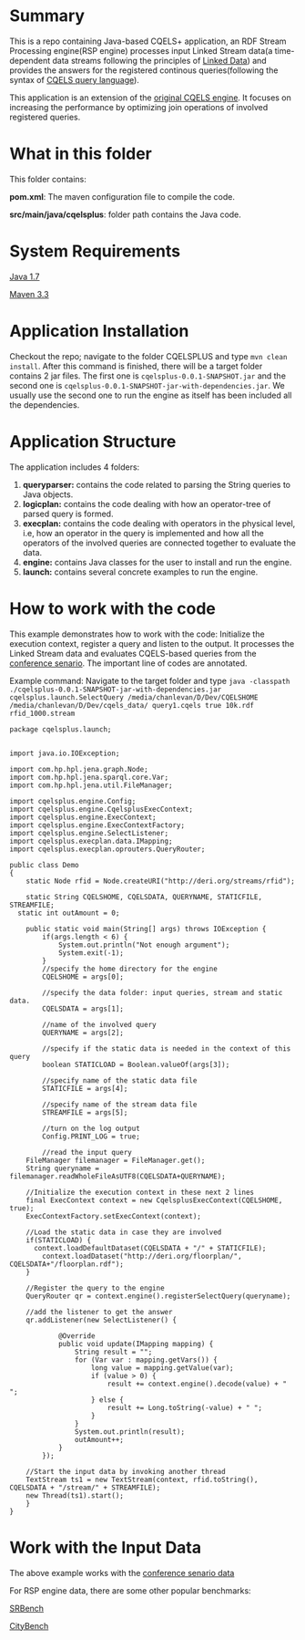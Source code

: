 # Summary
This is a repo containing Java-based CQELS+ application, an RDF Stream Processing engine(RSP engine) processes input Linked Stream data(a time-dependent data streams following the principles of [Linked Data](http://linkeddata.org/)) and provides the answers for the registered continous queries(following the syntax of [CQELS query language](https://code.google.com/archive/p/cqels/wikis/CQELS_language.wiki)).

This application is an extension of the [original CQELS engine](https://code.google.com/archive/p/cqels/). It focuses on increasing the performance by optimizing join operations of involved registered queries.
# What in this folder
This folder contains:

**pom.xml**: The maven configuration file to compile the code.

**src/main/java/cqelsplus**: folder path contains the Java code.
# System Requirements
  [Java 1.7](http://www.oracle.com/technetwork/java/javase/downloads/index.html)
 
  [Maven 3.3](https://maven.apache.org/download.cgi)
# Application Installation
Checkout the repo; navigate to the folder CQELSPLUS and type ```mvn clean install```.
After this command is finished, there will be a target folder contains 2 jar files. The first one is ```cqelsplus-0.0.1-SNAPSHOT.jar``` and the second one is ```cqelsplus-0.0.1-SNAPSHOT-jar-with-dependencies.jar```. We usually use the second one to run the engine as itself has been included all the dependencies.

# Application Structure
The application includes 4 folders:
1. **queryparser:** contains the code related to parsing the String queries to Java objects.
2. **logicplan:** contains the code dealing with how an operator-tree of parsed query is formed.
3. **execplan:** contains the code dealing with operators in the physical level, i.e, how an operator in the query is implemented and how all the operators of the involved queries are connected together to evaluate the data.
4. **engine:** contains Java classes for the user to install and run the engine.
5. **launch:** contains several concrete examples to run the engine.

# How to work with the code

This example demonstrates how to work with the code: Initialize the execution context, register a query and listen to the output. It processes the Linked Stream data and evaluates CQELS-based queries from the [conference senario](https://link.springer.com/chapter/10.1007%2F978-3-642-33158-9_7). The important line of codes are annotated.

Example command: Navigate to the target folder and type ```java -classpath ./cqelsplus-0.0.1-SNAPSHOT-jar-with-dependencies.jar cqelsplus.launch.SelectQuery /media/chanlevan/D/Dev/CQELSHOME /media/chanlevan/D/Dev/cqels_data/ query1.cqels true 10k.rdf rfid_1000.stream```

```
package cqelsplus.launch;


import java.io.IOException;

import com.hp.hpl.jena.graph.Node;
import com.hp.hpl.jena.sparql.core.Var;
import com.hp.hpl.jena.util.FileManager;

import cqelsplus.engine.Config;
import cqelsplus.engine.CqelsplusExecContext;
import cqelsplus.engine.ExecContext;
import cqelsplus.engine.ExecContextFactory;
import cqelsplus.engine.SelectListener;
import cqelsplus.execplan.data.IMapping;
import cqelsplus.execplan.oprouters.QueryRouter;

public class Demo 
{
	static Node rfid = Node.createURI("http://deri.org/streams/rfid");
	
	static String CQELSHOME, CQELSDATA, QUERYNAME, STATICFILE, STREAMFILE;
  static int outAmount = 0;
    
	public static void main(String[] args) throws IOException {
		if(args.length < 6) {
			System.out.println("Not enough argument");
			System.exit(-1);
		}
		//specify the home directory for the engine
		CQELSHOME = args[0];
		
		//specify the data folder: input queries, stream and static data.
		CQELSDATA = args[1];
		
		//name of the involved query
		QUERYNAME = args[2];
		
		//specify if the static data is needed in the context of this query
		boolean STATICLOAD = Boolean.valueOf(args[3]);
		
		//specify name of the static data file
		STATICFILE = args[4];
		
		//specify name of the stream data file
		STREAMFILE = args[5];
		
		//turn on the log output
		Config.PRINT_LOG = true;
		
		//read the input query
    FileManager filemanager = FileManager.get();
    String queryname = filemanager.readWholeFileAsUTF8(CQELSDATA+QUERYNAME);

    //Initialize the execution context in these next 2 lines	
    final ExecContext context = new CqelsplusExecContext(CQELSHOME, true);
    ExecContextFactory.setExecContext(context);

    //Load the static data in case they are involved
    if(STATICLOAD) {
      context.loadDefaultDataset(CQELSDATA + "/" + STATICFILE);
        context.loadDataset("http://deri.org/floorplan/", CQELSDATA+"/floorplan.rdf");
    }

    //Register the query to the engine
    QueryRouter qr = context.engine().registerSelectQuery(queryname);

    //add the listener to get the answer
    qr.addListener(new SelectListener() {
			
			@Override
			public void update(IMapping mapping) {
				String result = "";
				for (Var var : mapping.getVars()) {
					long value = mapping.getValue(var);
					if (value > 0) {
						result += context.engine().decode(value) + " ";
					} else {
						result += Long.toString(-value) + " ";
					}
				}
				System.out.println(result);
				outAmount++;
			}
		});

    //Start the input data by invoking another thread
    TextStream ts1 = new TextStream(context, rfid.toString(), CQELSDATA + "/stream/" + STREAMFILE);
    new Thread(ts1).start();
	}
}
```
# Work with the Input Data
The above example works with the [conference senario data](https://code.google.com/archive/p/cqels/downloads)

For RSP engine data, there are some other popular benchmarks: 

[SRBench](https://www.w3.org/wiki/SRBench)

[CityBench](https://github.com/CityBench/Benchmark)

